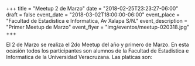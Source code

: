 +++
title = "Meetup 2 de Marzo"
date = "2018-02-25T23:23:27-06:00"
draft = false
event_date = "2018-03-02T18:00:00-06:00"
event_place = "Facultad de Estadistica e Informatica, Av Xalapa S/N."
event_description = "Primer Meetup de Marzo"
event_flyer = "img/eventos/meetup-020318.jpg"
+++

El 2 de Marzo se realiza el 2do Meetup del año y primero de Marzo. En esta ocasión todos los participantes son alumnos de la Facultad de Estadistica e Informatica de la Universidad Veracruzana. Las platicas son:

# 
